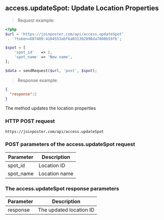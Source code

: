 ## access.updateSpot: Update Location Properties

> Request example:

```php
<?php
$url = 'https://joinposter.com/api/access.updateSpot'
 . '?token=687409:4164553abf6a031302898da7800b59fb';

$spot = [
    'spot_id'   => 2,
    'spot_name' => 'New name',
];

$data = sendRequest($url, 'post', $spot);
```

> Response example:

```json
{  
  "response":2
}
```

The method updates the location properties

### HTTP POST request

`https://joinposter.com/api/access.updateSpot`

### POST parameters of the access.updateSpot request

Parameter | Description
--------- | -----------
spot_id | Location ID
spot_name | Location name

### The access.updateSpot response parameters

Parameter | Description
--------- | -----------
response | The updated location ID

